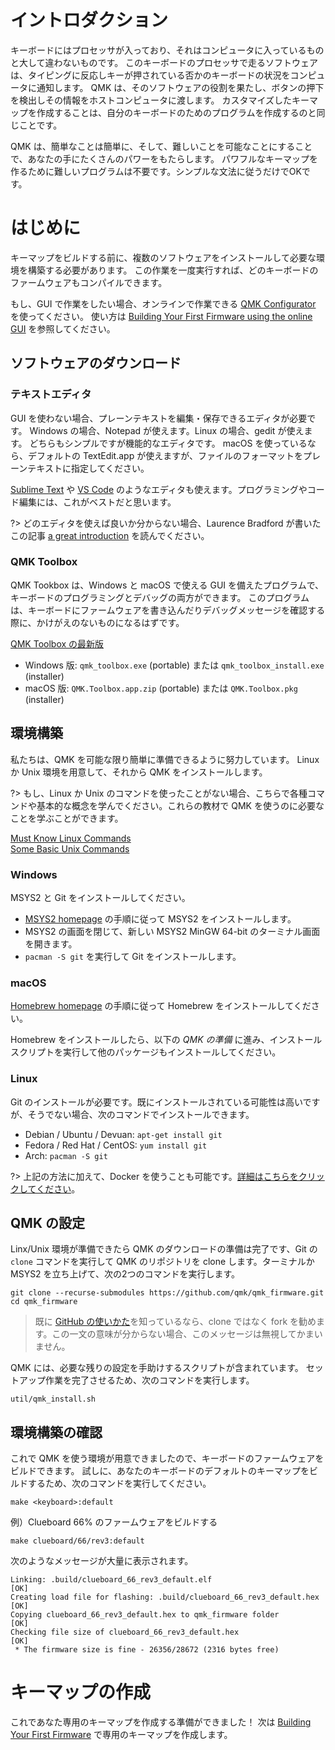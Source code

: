 <!---
  original document: docs/newbs_getting_started.md
  $ git show 161d469:docs/newbs_getting_started.md
-->

# イントロダクション

キーボードにはプロセッサが入っており、それはコンピュータに入っているものと大して違わないものです。
このキーボードのプロセッサで走るソフトウェアは、タイピングに反応しキーが押されている否かのキーボードの状況をコンピュータに通知します。
QMK は、そのソフトウェアの役割を果たし、ボタンの押下を検出しその情報をホストコンピュータに渡します。
カスタマイズしたキーマップを作成することは、自分のキーボードのためのプログラムを作成するのと同じことです。

QMK は、簡単なことは簡単に、そして、難しいことを可能なことにすることで、あなたの手にたくさんのパワーをもたらします。
パワフルなキーマップを作るために難しいプログラムは不要です。シンプルな文法に従うだけでOKです。

# はじめに

キーマップをビルドする前に、複数のソフトウェアをインストールして必要な環境を構築する必要があります。
この作業を一度実行すれば、どのキーボードのファームウェアもコンパイルできます。

もし、GUI で作業をしたい場合、オンラインで作業できる [QMK Configurator](https://config.qmk.fm) を使ってください。
使い方は [Building Your First Firmware using the online GUI](newbs_building_firmware_configurator.md) を参照してください。

## ソフトウェアのダウンロード

### テキストエディタ

GUI を使わない場合、プレーンテキストを編集・保存できるエディタが必要です。
Windows の場合、Notepad が使えます。Linux の場合、gedit が使えます。
どちらもシンプルですが機能的なエディタです。
macOS を使っているなら、デフォルトの TextEdit.app が使えますが、ファイルのフォーマットをプレーンテキストに指定してください。

[Sublime Text](https://www.sublimetext.com/) や [VS Code](https://code.visualstudio.com/) のようなエディタも使えます。プログラミングやコード編集には、これがベストだと思います。

?> どのエディタを使えば良いか分からない場合、Laurence Bradford が書いたこの記事 [a great introduction](https://learntocodewith.me/programming/basics/text-editors/) を読んでください。

### QMK Toolbox

QMK Tookbox は、Windows と macOS で使える GUI を備えたプログラムで、キーボードのプログラミングとデバッグの両方ができます。
このプログラムは、キーボードにファームウェアを書き込んだりデバッグメッセージを確認する際に、かけがえのないものになるはずです。

[QMK Toolbox の最新版](https://github.com/qmk/qmk_toolbox/releases/latest)

* Windows 版: `qmk_toolbox.exe` (portable) または `qmk_toolbox_install.exe` (installer)
* macOS 版: `QMK.Toolbox.app.zip` (portable) または `QMK.Toolbox.pkg` (installer)

## 環境構築

私たちは、QMK を可能な限り簡単に準備できるように努力しています。
Linux か Unix 環境を用意して、それから QMK をインストールします。

?> もし、Linux か Unix のコマンドを使ったことがない場合、こちらで各種コマンドや基本的な概念を学んでください。これらの教材で QMK を使うのに必要なことを学ぶことができます。

[Must Know Linux Commands](https://www.guru99.com/must-know-linux-commands.html)<br>
[Some Basic Unix Commands](https://www.tjhsst.edu/~dhyatt/superap/unixcmd.html)

### Windows

MSYS2 と Git をインストールしてください。

* [MSYS2 homepage](http://www.msys2.org) の手順に従って MSYS2 をインストールします。
* MSYS2 の画面を閉じて、新しい MSYS2 MinGW 64-bit のターミナル画面を開きます。
* `pacman -S git` を実行して Git をインストールします。

### macOS

[Homebrew homepage](https://brew.sh) の手順に従って Homebrew をインストールしてください。

Homebrew をインストールしたら、以下の _QMK の準備_ に進み、インストールスクリプトを実行して他のパッケージもインストールしてください。

### Linux

Git のインストールが必要です。既にインストールされている可能性は高いですが、そうでない場合、次のコマンドでインストールできます。

* Debian / Ubuntu / Devuan: `apt-get install git`
* Fedora / Red Hat / CentOS: `yum install git`
* Arch: `pacman -S git`

?> 上記の方法に加えて、Docker を使うことも可能です。[詳細はこちらをクリックしてください](getting_started_build_tools.md#docker)。

## QMK の設定

Linx/Unix 環境が準備できたら QMK のダウンロードの準備は完了です、Git の `clone` コマンドを実行して QMK のリポジトリを clone します。ターミナルか MSYS2 を立ち上げて、次の2つのコマンドを実行します。

```shell
git clone --recurse-submodules https://github.com/qmk/qmk_firmware.git
cd qmk_firmware
```

> 既に [GitHub の使いかた](getting_started_github.md)を知っているなら、clone ではなく fork を勧めます。この一文の意味が分からない場合、このメッセージは無視してかまいません。

QMK には、必要な残りの設定を手助けするスクリプトが含まれています。
セットアップ作業を完了させるため、次のコマンドを実行します。

    util/qmk_install.sh

## 環境構築の確認

これで QMK を使う環境が用意できましたので、キーボードのファームウェアをビルドできます。
試しに、あなたのキーボードのデフォルトのキーマップをビルドするため、次のコマンドを実行してください。

    make <keyboard>:default

例）Clueboard 66% のファームウェアをビルドする

    make clueboard/66/rev3:default

次のようなメッセージが大量に表示されます。

```
Linking: .build/clueboard_66_rev3_default.elf                                     [OK]
Creating load file for flashing: .build/clueboard_66_rev3_default.hex             [OK]
Copying clueboard_66_rev3_default.hex to qmk_firmware folder                      [OK]
Checking file size of clueboard_66_rev3_default.hex                               [OK]
 * The firmware size is fine - 26356/28672 (2316 bytes free)
```

# キーマップの作成

これであなた専用のキーマップを作成する準備ができました！
次は [Building Your First Firmware](newbs_building_firmware.md) で専用のキーマップを作成します。
